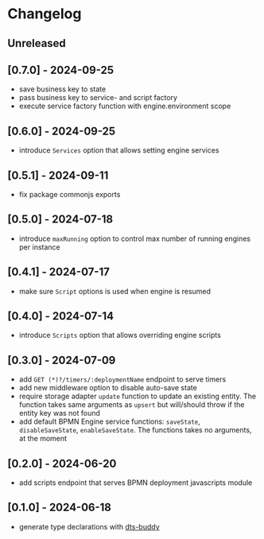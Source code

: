 # Changelog

## Unreleased

## [0.7.0] - 2024-09-25

- save business key to state
- pass business key to service- and script factory
- execute service factory function with engine.environment scope

## [0.6.0] - 2024-09-25

- introduce `Services` option that allows setting engine services

## [0.5.1] - 2024-09-11

- fix package commonjs exports

## [0.5.0] - 2024-07-18

- introduce `maxRunning` option to control max number of running engines per instance

## [0.4.1] - 2024-07-17

- make sure `Script` options is used when engine is resumed

## [0.4.0] - 2024-07-14

- introduce `Scripts` option that allows overriding engine scripts

## [0.3.0] - 2024-07-09

- add `GET (*)?/timers/:deploymentName` endpoint to serve timers
- add new middleware option to disable auto-save state
- require storage adapter `update` function to update an existing entity. The function takes same arguments as `upsert` but will/should throw if the entity key was not found
- add default BPMN Engine service functions: `saveState`, `disableSaveState`, `enableSaveState`. The functions takes no arguments, at the moment

## [0.2.0] - 2024-06-20

- add scripts endpoint that serves BPMN deployment javascripts module

## [0.1.0] - 2024-06-18

- generate type declarations with [dts-buddy](https://www.npmjs.com/package/dts-buddy)
